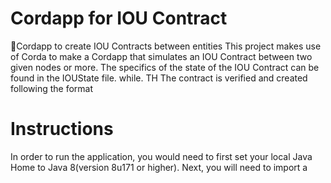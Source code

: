 # Cordapp for IOU Contract
 🤝Cordapp to create IOU Contracts between entities
This project makes use of Corda to make a Cordapp that simulates an IOU Contract between two given nodes or more. The specifics of the state of the IOU Contract can be found in the IOUState file.
while. TH
The contract is verified and created following the format 

# Instructions 
In order to run the application, you would need to first set your local Java Home to Java 8(version 8u171 or higher). Next, you will need to import a
